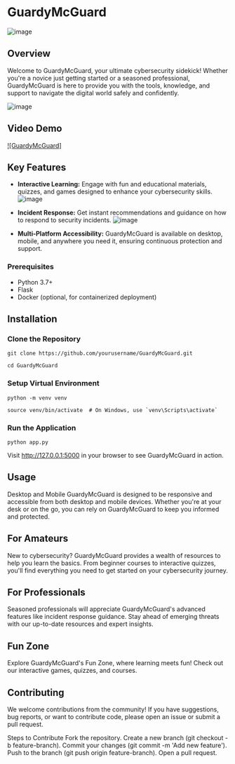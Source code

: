 # GuardyMcGuard

![image](https://github.com/user-attachments/assets/369474d9-59ff-4e10-b1fb-7d0b4083067e)


## Overview

Welcome to GuardyMcGuard, your ultimate cybersecurity sidekick! Whether you're a novice just getting started or a seasoned professional, GuardyMcGuard is here to provide you with the tools, knowledge, and support to navigate the digital world safely and confidently.

![image](https://github.com/user-attachments/assets/82d33696-111a-4e19-9272-d34f304c7276)


## Video Demo

[![GuardyMcGuard]](https://www.youtube.com/watch?v=DI_vg90kj8w)

## Key Features

- **Interactive Learning:** Engage with fun and educational materials, quizzes, and games designed to enhance your cybersecurity skills.
  ![image](https://github.com/user-attachments/assets/e2030c71-eca0-4d46-ae56-f4d35f79f673)

- **Incident Response:** Get instant recommendations and guidance on how to respond to security incidents.
  ![image](https://github.com/user-attachments/assets/6043857a-b798-48fc-baea-08f79a66c1eb)
  
- **Multi-Platform Accessibility:** GuardyMcGuard is available on desktop, mobile, and anywhere you need it, ensuring continuous protection and support.


### Prerequisites

- Python 3.7+
- Flask
- Docker (optional, for containerized deployment)
  
## Installation
### Clone the Repository
```git clone https://github.com/yourusername/GuardyMcGuard.git```

```cd GuardyMcGuard ```

### Setup Virtual Environment
```python -m venv venv```

```source venv/bin/activate  # On Windows, use `venv\Scripts\activate` ```

### Run the Application
```python app.py```

Visit http://127.0.0.1:5000 in your browser to see GuardyMcGuard in action.

## Usage
Desktop and Mobile
GuardyMcGuard is designed to be responsive and accessible from both desktop and mobile devices. Whether you're at your desk or on the go, you can rely on GuardyMcGuard to keep you informed and protected.

## For Amateurs
New to cybersecurity? GuardyMcGuard provides a wealth of resources to help you learn the basics. From beginner courses to interactive quizzes, you'll find everything you need to get started on your cybersecurity journey.

## For Professionals
Seasoned professionals will appreciate GuardyMcGuard's advanced features like incident response guidance. Stay ahead of emerging threats with our up-to-date resources and expert insights.

## Fun Zone
Explore GuardyMcGuard's Fun Zone, where learning meets fun! Check out our interactive games, quizzes, and courses.

## Contributing
We welcome contributions from the community! If you have suggestions, bug reports, or want to contribute code, please open an issue or submit a pull request.

Steps to Contribute
Fork the repository.
Create a new branch (git checkout -b feature-branch).
Commit your changes (git commit -m 'Add new feature').
Push to the branch (git push origin feature-branch).
Open a pull request.




